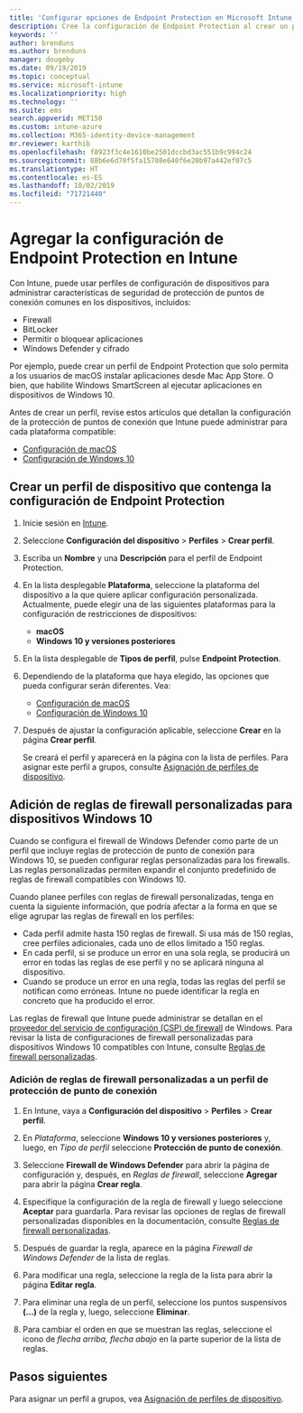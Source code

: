 ```yaml
---
title: 'Configurar opciones de Endpoint Protection en Microsoft Intune: Azure | Microsoft Docs'
description: Cree la configuración de Endpoint Protection al crear un perfil de dispositivo de macOS o Windows 10 en Microsoft Intune.
keywords: ''
author: brenduns
ms.author: brenduns
manager: dougeby
ms.date: 09/19/2019
ms.topic: conceptual
ms.service: microsoft-intune
ms.localizationpriority: high
ms.technology: ''
ms.suite: ems
search.appverid: MET150
ms.custom: intune-azure
ms.collection: M365-identity-device-management
mr.reviewer: karthib
ms.openlocfilehash: f8923f3c4e1610be2501dccbd3ac551b9c994c24
ms.sourcegitcommit: 88b6e6d70f5fa15708e640f6e20b97a442ef07c5
ms.translationtype: HT
ms.contentlocale: es-ES
ms.lasthandoff: 10/02/2019
ms.locfileid: "71721440"
---
```

# <a name="add-endpoint-protection-settings-in-intune"></a>Agregar la configuración de Endpoint Protection en Intune  

Con Intune, puede usar perfiles de configuración de dispositivos para administrar características de seguridad de protección de puntos de conexión comunes en los dispositivos, incluidos:  
- Firewall   
- BitLocker  
- Permitir o bloquear aplicaciones  
- Windows Defender y cifrado  

Por ejemplo, puede crear un perfil de Endpoint Protection que solo permita a los usuarios de macOS instalar aplicaciones desde Mac App Store. O bien, que habilite Windows SmartScreen al ejecutar aplicaciones en dispositivos de Windows 10.  

Antes de crear un perfil, revise estos artículos que detallan la configuración de la protección de puntos de conexión que Intune puede administrar para cada plataforma compatible:  
   - [Configuración de macOS](endpoint-protection-macos.md)  
   - [Configuración de Windows 10](endpoint-protection-windows-10.md)  

## <a name="create-a-device-profile-containing-endpoint-protection-settings"></a>Crear un perfil de dispositivo que contenga la configuración de Endpoint Protection  

1. Inicie sesión en [Intune](https://go.microsoft.com/fwlink/?linkid=2090973).  
3. Seleccione **Configuración del dispositivo** > **Perfiles** > **Crear perfil**.  
4. Escriba un **Nombre** y una **Descripción** para el perfil de Endpoint Protection.  
5. En la lista desplegable **Plataforma**, seleccione la plataforma del dispositivo a la que quiere aplicar configuración personalizada. Actualmente, puede elegir una de las siguientes plataformas para la configuración de restricciones de dispositivos:  
   - **macOS**  
   - **Windows 10 y versiones posteriores**  
6. En la lista desplegable de **Tipos de perfil**, pulse **Endpoint Protection**.  
7. Dependiendo de la plataforma que haya elegido, las opciones que pueda configurar serán diferentes. Vea:  
   - [Configuración de macOS](endpoint-protection-macos.md)  
   - [Configuración de Windows 10](endpoint-protection-windows-10.md)  

8. Después de ajustar la configuración aplicable, seleccione **Crear** en la página **Crear perfil**.  

   Se creará el perfil y aparecerá en la página con la lista de perfiles. Para asignar este perfil a grupos, consulte [Asignación de perfiles de dispositivo](../configuration/device-profile-assign.md).  

## <a name="add-custom-firewall-rules-for-windows-10-devices"></a>Adición de reglas de firewall personalizadas para dispositivos Windows 10  

Cuando se configura el firewall de Windows Defender como parte de un perfil que incluye reglas de protección de punto de conexión para Windows 10, se pueden configurar reglas personalizadas para los firewalls. Las reglas personalizadas permiten expandir el conjunto predefinido de reglas de firewall compatibles con Windows 10.  

Cuando planee perfiles con reglas de firewall personalizadas, tenga en cuenta la siguiente información, que podría afectar a la forma en que se elige agrupar las reglas de firewall en los perfiles:  
- Cada perfil admite hasta 150 reglas de firewall. Si usa más de 150 reglas, cree perfiles adicionales, cada uno de ellos limitado a 150 reglas.  
- En cada perfil, si se produce un error en una sola regla, se producirá un error en todas las reglas de ese perfil y no se aplicará ninguna al dispositivo.  
- Cuando se produce un error en una regla, todas las reglas del perfil se notifican como erróneas. Intune no puede identificar la regla en concreto que ha producido el error.  

Las reglas de firewall que Intune puede administrar se detallan en el [proveedor del servicio de configuración (CSP) de firewall]( https://docs.microsoft.com/windows/client-management/mdm/firewall-csp) de Windows. Para revisar la lista de configuraciones de firewall personalizadas para dispositivos Windows 10 compatibles con Intune, consulte [Reglas de firewall personalizadas](endpoint-protection-windows-10.md#firewall-rules).  

### <a name="to-add-custom-firewall-rules-to-an-endpoint-protection-profile"></a>Adición de reglas de firewall personalizadas a un perfil de protección de punto de conexión  

1. En Intune, vaya a **Configuración del dispositivo** > **Perfiles** > **Crear perfil**.  

2. En *Plataforma*, seleccione **Windows 10 y versiones posteriores** y, luego, en *Tipo de perfil* seleccione **Protección de punto de conexión**.  

3. Seleccione **Firewall de Windows Defender** para abrir la página de configuración y, después, en *Reglas de firewall*, seleccione **Agregar** para abrir la página **Crear regla**.  

4. Especifique la configuración de la regla de firewall y luego seleccione **Aceptar** para guardarla. Para revisar las opciones de reglas de firewall personalizadas disponibles en la documentación, consulte [Reglas de firewall personalizadas](endpoint-protection-windows-10.md#firewall-rules).  

5. Después de guardar la regla, aparece en la página *Firewall de Windows Defender* de la lista de reglas.  

6. Para modificar una regla, seleccione la regla de la lista para abrir la página **Editar regla**.  

7. Para eliminar una regla de un perfil, seleccione los puntos suspensivos **(...)** de la regla y, luego, seleccione **Eliminar**.  

8. Para cambiar el orden en que se muestran las reglas, seleccione el icono de *flecha arriba, flecha abajo* en la parte superior de la lista de reglas.  


## <a name="next-steps"></a>Pasos siguientes  

Para asignar un perfil a grupos, vea [Asignación de perfiles de dispositivo](../configuration/device-profile-assign.md).  
